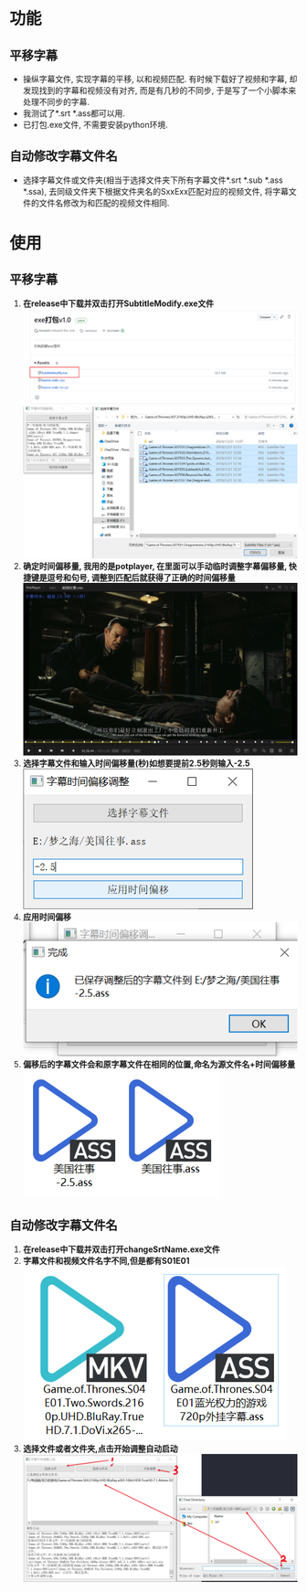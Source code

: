 # 功能
## 平移字幕
- 操纵字幕文件, 实现字幕的平移, 以和视频匹配. 
    有时候下载好了视频和字幕, 却发现找到的字幕和视频没有对齐, 而是有几秒的不同步, 于是写了一个小脚本来处理不同步的字幕.  
- 我测试了*.srt *.ass都可以用.    
- 已打包.exe文件, 不需要安装python环境.
## 自动修改字幕文件名
- 选择字幕文件或文件夹(相当于选择文件夹下所有字幕文件*.srt *.sub *.ass *.ssa), 去同级文件夹下根据文件夹名的SxxExx匹配对应的视频文件, 将字幕文件的文件名修改为和匹配的视频文件相同.

# 使用
## 平移字幕
1. **在release中下载并双击打开SubtitleModify.exe文件**
   ![image](https://github.com/brestain/SubtitleModify/blob/main/pics/Snipaste_2024-06-06_00-48-41.png)
   ![image](https://github.com/brestain/SubtitleModify/blob/main/pics/Snipaste_2024-12-21_18-31-33.png)
2. **确定时间偏移量, 我用的是potplayer, 在里面可以手动临时调整字幕偏移量, 快捷键是逗号和句号, 调整到匹配后就获得了正确的时间偏移量**
   ![image](https://github.com/brestain/SubtitleModify/blob/main/pics/Snipaste_2024-06-05_21-17-44.png)
3. **选择字幕文件和输入时间偏移量(秒)如想要提前2.5秒则输入-2.5**
   ![image](https://github.com/brestain/SubtitleModify/blob/main/pics/Snipaste_2024-06-05_21-12-01.png)
4. **应用时间偏移**
   ![image](https://github.com/brestain/SubtitleModify/blob/main/pics/Snipaste_2024-06-05_21-12-43.png)
5. **偏移后的字幕文件会和原字幕文件在相同的位置,命名为源文件名+时间偏移量**
   ![image](https://github.com/brestain/SubtitleModify/blob/main/pics/Snipaste_2024-06-05_21-17-07.png)
## 自动修改字幕文件名
1. **在release中下载并双击打开changeSrtName.exe文件**
2. **字幕文件和视频文件名字不同,但是都有S01E01**
  ![image](https://github.com/brestain/SubtitleModify/blob/main/pics/Snipaste_2024-12-21_18-36-50.png)
3. **选择文件或者文件夹,点击开始调整自动启动**
  ![image](https://github.com/brestain/SubtitleModify/blob/main/pics/Snipaste_2024-12-21_18-34-29.png)
